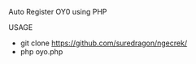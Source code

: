 Auto Register OY0 using PHP

USAGE
- git clone https://github.com/suredragon/ngecrek/
- php oyo.php
